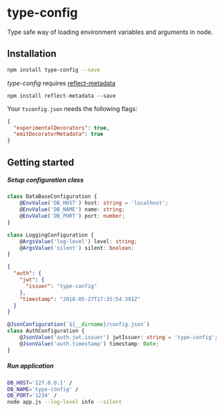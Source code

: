 # type-config
Type safe way of loading environment variables and arguments in node.

## Installation
```bash
npm install type-config --save
```
*type-config* requires [reflect-metadata](https://www.npmjs.com/package/reflect-metadata)
```
npm install reflect-metadata --save
```
Your `tsconfig.json` needs the following flags:
```json
{
  "experimentalDecorators": true,
  "emitDecoratorMetadata": true
}
```

## Getting started
##### Setup configuration class
```typescript
class DataBaseConfiguration {
    @EnvValue('DB_HOST') host: string = 'localhost';
    @EnvValue('DB_NAME') name: string;
    @EnvValue('DB_PORT') port: number;
}
```
```typescript
class LoggingConfiguration {
    @ArgsValue('log-level') level: string;
    @ArgsValue('silent') silent: boolean;
}
```
```json
{
  "auth": {
    "jwt": {
      "issuer": "type-config"
    },
    "timestamp": "2018-05-27T17:35:54.391Z"
  }
}
```
```typescript
@JsonConfiguration(`${__dirname}/config.json`)
class AuthConfiguration {
    @JsonValue('auth.jwt.issuer') jwtIssuer: string = 'type-config';
    @JsonValue('auth.timestamp') timestamp: Date;
}
```
##### Run application
```bash
DB_HOST='127.0.0.1' /
DB_NAME='type-config' /
DB_PORT='1234' /
node app.js --log-level info --silent
```
